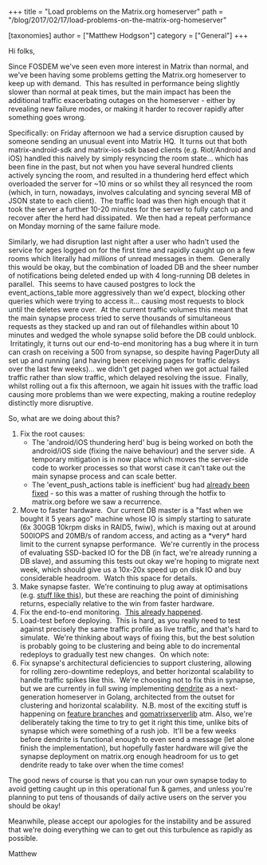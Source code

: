 +++
title = "Load problems on the Matrix.org homeserver"
path = "/blog/2017/02/17/load-problems-on-the-matrix-org-homeserver"

[taxonomies]
author = ["Matthew Hodgson"]
category = ["General"]
+++

Hi folks,

Since FOSDEM we've seen even more interest in Matrix than normal, and we've been having some problems getting the Matrix.org homeserver to keep up with demand.  This has resulted in performance being slightly slower than normal at peak times, but the main impact has been the additional traffic exacerbating outages on the homeserver - either by revealing new failure modes, or making it harder to recover rapidly after something goes wrong.

Specifically: on Friday afternoon we had a service disruption caused by someone sending an unusual event into Matrix HQ.  It turns out that both matrix-android-sdk and matrix-ios-sdk based clients (e.g. Riot/Android and iOS) handled this naively by simply resyncing the room state... which has been fine in the past, but not when you have several hundred clients actively syncing the room, and resulted in a thundering herd effect which overloaded the server for ~10 mins or so whilst they all resynced the room (which, in turn, nowadays, involves calculating and syncing several MB of JSON state to each client).  The traffic load was then high enough that it took the server a further 10-20 minutes for the server to fully catch up and recover after the herd had dissipated.  We then had a repeat performance on Monday morning of the same failure mode.

Similarly, we had disruption last night after a user who hadn't used the service for ages logged on for the first time and rapidly caught up on a few rooms which literally had *millions* of unread messages in them.  Generally this would be okay, but the combination of loaded DB and the sheer number of notifications being deleted ended up with 4 long-running DB deletes in parallel.  This seems to have caused postgres to lock the event_actions_table more aggressively than we'd expect, blocking other queries which were trying to access it... causing most requests to block until the deletes were over.  At the current traffic volumes this meant that the main synapse process tried to serve thousands of simultaneous requests as they stacked up and ran out of filehandles within about 10 minutes and wedged the whole synapse solid before the DB could unblock.  Irritatingly, it turns out our end-to-end monitoring has a bug where it in turn can crash on receiving a 500 from synapse, so despite having PagerDuty all set up and running (and having been receiving pages for traffic delays over the last few weeks)... we didn't get paged when we got actual failed traffic rather than slow traffic, which delayed resolving the issue.  Finally, whilst rolling out a fix this afternoon, we again hit issues with the traffic load causing more problems than we were expecting, making a routine redeploy distinctly more disruptive.

So, what are we doing about this?
<ol>
 	<li>Fix the root causes:
<ul>
 	<li>The 'android/iOS thundering herd' bug is being worked on both the android/iOS side (fixing the naive behaviour) and the server side.  A temporary mitigation is in now place which moves the server-side code to worker processes so that worst case it can't take out the main synapse process and can scale better.</li>
 	<li>The 'event_push_actions table is inefficient' bug had <a href="https://github.com/matrix-org/synapse/pull/1916">already been fixed</a> - so this was a matter of rushing through the hotfix to matrix.org before we saw a recurrence.</li>
</ul>
</li>
 	<li>Move to faster hardware.  Our current DB master is a "fast when we bought it 5 years ago" machine whose IO is simply starting to saturate (6x 300GB 10krpm disks in RAID5, fwiw), which is maxing out at around 500IOPS and 20MB/s of random access, and acting as a *very* hard limit to the current synapse performance.  We're currently in the process of evaluating SSD-backed IO for the DB (in fact, we're already running a DB slave), and assuming this tests out okay we're hoping to migrate next week, which should give us a 10x-20x speed up on disk IO and buy considerable headroom.  Watch this space for details.</li>
 	<li>Make synapse faster.  We're continuing to plug away at optimisations (e.g. <a href="https://github.com/matrix-org/synapse/pull/1923">stuff like this</a>), but these are reaching the point of diminishing returns, especially relative to the win from faster hardware.</li>
 	<li>Fix the end-to-end monitoring.  <a href="https://github.com/matrix-org/matrixmon/commit/9481da67b87c1d5142dbc76d9e4b6eb29c56398b">This already happened</a>.</li>
 	<li>Load-test before deploying.  This is hard, as you really need to test against precisely the same traffic profile as live traffic, and that's hard to simulate.  We're thinking about ways of fixing this, but the best solution is probably going to be clustering and being able to do incremental redeploys to gradually test new changes.  On which note:</li>
 	<li>Fix synapse's architectural deficiencies to support clustering, allowing for rolling zero-downtime redeploys, and better horizontal scalability to handle traffic spikes like this.  We're choosing not to fix this in synapse, but we are currently in full swing implementing <a href="https://github.com/matrix-org/dendrite">dendrite</a> as a next-generation homeserver in Golang, architected from the outset for clustering and horizontal scalability.  N.B. most of the exciting stuff is happening on <a href="https://github.com/matrix-org/dendrite/branches">feature branches</a> and <a href="https://github.com/matrix-org/gomatrixserverlib">gomatrixserverlib</a> atm. Also, we're deliberately taking the time to try to get it right this time, unlike bits of synapse which were something of a rush job.  It'll be a few weeks before dendrite is functional enough to even send a message (let alone finish the implementation), but hopefully faster hardware will give the synapse deployment on matrix.org enough headroom for us to get dendrite ready to take over when the time comes!</li>
</ol>
The good news of course is that you can run your own synapse today to avoid getting caught up in this operational fun & games, and unless you're planning to put tens of thousands of daily active users on the server you should be okay!

Meanwhile, please accept our apologies for the instability and be assured that we're doing everything we can to get out this turbulence as rapidly as possible.

Matthew
